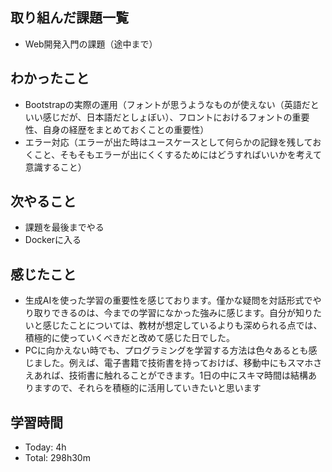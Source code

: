 ## 取り組んだ課題一覧
- Web開発入門の課題（途中まで）
## わかったこと
- Bootstrapの実際の運用（フォントが思うようなものが使えない（英語だといい感じだが、日本語だとしょぼい）、フロントにおけるフォントの重要性、自身の経歴をまとめておくことの重要性）
- エラー対応（エラーが出た時はユースケースとして何らかの記録を残しておくこと、そもそもエラーが出にくくするためにはどうすればいいかを考えて意識すること）
## 次やること
- 課題を最後までやる
- Dockerに入る
## 感じたこと
- 生成AIを使った学習の重要性を感じております。僅かな疑問を対話形式でやり取りできるのは、今までの学習になかった強みに感じます。自分が知りたいと感じたことについては、教材が想定しているよりも深められる点では、積極的に使っていくべきだと改めて感じた日でした。
- PCに向かえない時でも、プログラミングを学習する方法は色々あるとも感じました。例えば、電子書籍で技術書を持っておけば、移動中にもスマホさえあれば、技術書に触れることができます。1日の中にスキマ時間は結構ありますので、それらを積極的に活用していきたいと思います
## 学習時間
- Today: 4h
- Total: 298h30m
